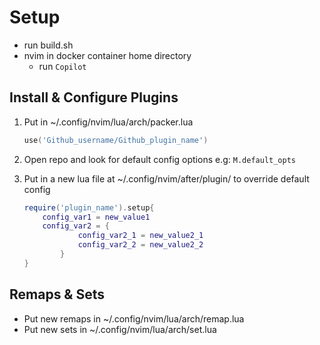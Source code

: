# Setup
- run build.sh
- nvim in docker container home directory
  - run `Copilot`
## Install & Configure Plugins
1.  Put in ~/.config/nvim/lua/arch/packer.lua

    ```lua
    use('Github_username/Github_plugin_name')
    ```
2. Open repo and look for default config options e.g: `M.default_opts`
3. Put in a new lua file at ~/.config/nvim/after/plugin/ to override default
   config
    ```lua
    require('plugin_name').setup{
        config_var1 = new_value1
        config_var2 = {
                config_var2_1 = new_value2_1
                config_var2_2 = new_value2_2
            }
    }
    ```
## Remaps & Sets
- Put new remaps in ~/.config/nvim/lua/arch/remap.lua
- Put new sets in ~/.config/nvim/lua/arch/set.lua
